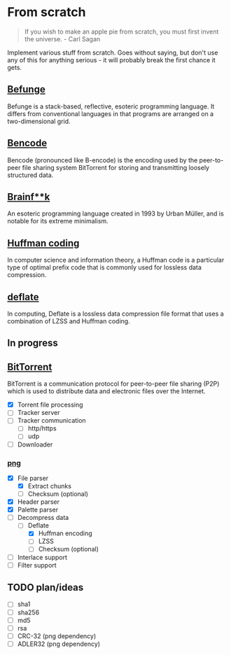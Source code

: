 # From scratch

> If you wish to make an apple pie from scratch, you must first invent the universe. - Carl Sagan

Implement various stuff from scratch. Goes without saying, but don't use any of this for anything serious - it will probably break the first chance it gets.

## [Befunge](befunge)

Befunge is a stack-based, reflective, esoteric programming language. It differs from conventional languages in that programs are arranged on a two-dimensional grid.

## [Bencode](bencode)

Bencode (pronounced like B-encode) is the encoding used by the peer-to-peer file sharing system BitTorrent for storing and transmitting loosely structured data.

## [Brainf\*\*k](branf)

An esoteric programming language created in 1993 by Urban Müller, and is notable for its extreme minimalism.

## [Huffman coding](huffman-code)

In computer science and information theory, a Huffman code is a particular type of optimal prefix code that is commonly used for lossless data compression.

## [deflate](deflate)

In computing, Deflate is a lossless data compression file format that uses a combination of LZSS and Huffman coding.

## In progress

## [BitTorrent](torrent)

BitTorrent is a communication protocol for peer-to-peer file sharing (P2P) which is used to distribute data and electronic files over the Internet.

- [x] Torrent file processing
- [ ] Tracker server
- [ ] Tracker communication
  - [ ] http/https
  - [ ] udp
- [ ] Downloader

### [png](png)

- [x] File parser
  - [x] Extract chunks
  - [ ] Checksum (optional)
- [x] Header parser
- [x] Palette parser
- [ ] Decompress data
  - [ ] Deflate
    - [x] Huffman encoding
    - [ ] LZSS
    - [ ] Checksum (optional)
- [ ] Interlace support
- [ ] Filter support

## TODO plan/ideas

- [ ] sha1
- [ ] sha256
- [ ] md5
- [ ] rsa
- [ ] CRC-32 (png dependency)
- [ ] ADLER32 (png dependency)
